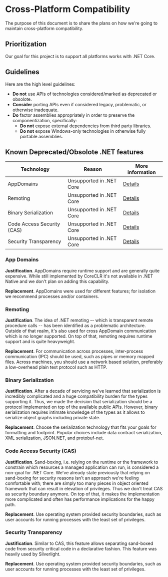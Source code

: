 # Cross-Platform Compatibility

The purpose of this document is to share the plans on how we're going to maintain cross-platform compatibility.

## Prioritization

Our goal for this project is to support all platforms works with .NET Core.

## Guidelines

Here are the high level guidelines:

* **Do not** use APIs of technologies considered/marked as deprecated or obsolote.
* **Consider** porting APIs even if considered legacy, problematic, or otherwise inadequate.
* **Do** factor assemblies appropriately in order to preserve the componentization, specifically:
	- **Do not** expose external dependencies from third party libraries.
	- **Do not** expose Windows-only technologies in otherwise fully portable assemblies.

## Known Deprecated/Obsolote .NET features

Technology                 | Reason                    |More information
---------------------------|---------------------------|------------------------
AppDomains                 | Unsupported in .NET Core  | [Details](#app_domains)
Remoting                   | Unsupported in .NET Core  | [Details](#remoting)
Binary Serialization       | Unsupported in .NET Core  | [Details](#binary-serialization)
Code Access Security (CAS) | Unsupported in .NET Core  | [Details](#code-access-security-cas)
Security Transparency      | Unsupported in .NET Core  | [Details](#security-transparency)

### App Domains

**Justification**. AppDomains require runtime support and are generally quite expensive. While still implemented by CoreCLR it's not available in .NET Native and we don't plan on adding this capability.

**Replacement**. AppDomains were used for different features; for isolation we recommend processes and/or containers.

### Remoting

**Justification**. The idea of .NET remoting -- which is transparent remote procedure calls -- has been identified as a problematic architecture. Outside of that realm, it's also used for cross AppDomain communication which is no longer supported. On top of that, remoting requires runtime support and is quite heavyweight.

**Replacement**. For communication across processes, inter-process communication (IPC) should be used, such as pipes or memory mapped files. Across machines, you should use a network based solution, preferably a low-overhead plain text protocol such as HTTP.

### Binary Serialization

**Justification**. After a decade of servicing we've learned that serialization is incredibly complicated and a huge compatibility burden for the types supporting it. Thus, we made the decision that serialization should be a protocol implemented on top of the available public APIs. However, binary serialization requires intimate knowledge of the types as it allows to serialize object graphs including private state.

**Replacement**. Choose the serialization technology that fits your goals for formatting and footprint. Popular choices include data contract serialization, XML serialization, JSON.NET, and protobuf-net.

### Code Access Security (CAS)

**Justification**. Sand-boxing, i.e. relying on the runtime or the framework to constrain which resources a managed application can run, is considered a non-goal for .NET Core. We've already state previously that relying on sand-boxing for security reasons isn't an approach we're feeling comfortable with; there are simply too many pieces in object oriented framework that can result in elevation of privileges. Thus we don't treat CAS as security boundary anymore. On top of that, it makes the implementation more complicated and often has performance implications for the happy path.

**Replacement**. Use operating system provided security boundaries, such as user accounts for running processes with the least set of privileges.

### Security Transparency

**Justification**. Similar to CAS, this feature allows separating sand-boxed code from security critical code in a declarative fashion. This feature was heavily used by Silverlight. 

**Replacement**. Use operating system provided security boundaries, such as user accounts for running processes with the least set of privileges.
